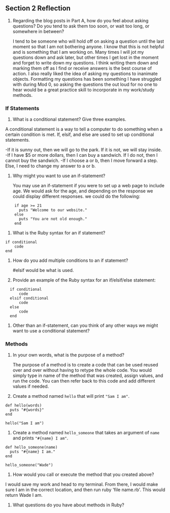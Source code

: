 ## Section 2 Reflection

1. Regarding the blog posts in Part A, how do you feel about asking questions? Do you tend to ask them too soon, or wait too long, or somewhere in between?

    I tend to be someone who will hold off on asking a question until the last moment so that I am not bothering anyone. I know that this is not helpful and is something that I am working on. Many times I will jot my questions down and ask later, but other times I get lost in the moment and forget to write down my questions. I think writing them down and marking them off as I find or receive answers is the best course of action. I also really liked the idea of asking my questions to inanimate objects. Formatting my questions has been something I have struggled with during Mod 0, so asking the questions the out loud for no one to hear would be a great practice skill to incorporate in my work/study methods.

### If Statements

1. What is a conditional statement? Give three examples.

A conditional statement is a way to tell a computer to do something when a certain condition is met. If, elsif, and else are used to set up conditional statements.

  -If it is sunny out, then we will go to the park. If it is not, we will stay inside.
  -If I have $5 or more dollars, then I can buy a sandwich. If I do not, then I cannot buy the sandwich.
  -If I choose a or b, then I move forward a step. Else, I need to change my answer to a or b.

1. Why might you want to use an if-statement?

    You may use an if-statement if you were to set up a web page to include age. We would ask for the age, and depending on the response we could display different responses. we could do the following:
```
    if age >= 21
      puts "Welcome to our website."
    else
      puts "You are not old enough."
    end
```
1. What is the Ruby syntax for an if statement?
```
if conditional
    code
end
```
1. How do you add multiple conditions to an if statement?

    #elsif would be what is used.

1. Provide an example of the Ruby syntax for an if/elsif/else statement:

```
  if conditional
      code
  elsif conditional
      code
  else
      code
  end
```

1. Other than an if-statement, can you think of any other ways we might want to use a conditional statement?

### Methods

1. In your own words, what is the purpose of a method?

    The purpose of a method is to create a code that can be used reused over and over without having to retype the whole code. You would simply type in name of the method that was created, assign values, and run the code. You can then refer back to this code and add different values if needed.

1. Create a method named `hello` that will print `"Sam I am"`.
```
def hello(words)
  puts "#{words}"
end

hello("Sam I am")
```


1. Create a method named `hello_someone` that takes an argument of `name` and prints `"#{name} I am"`.
```
def hello_someone(name)
  puts "#{name} I am."
end

hello_someone("Wade")
```
1. How would you call or execute the method that you created above?

I would save my work and head to my terminal. From there, I would make sure I am in the correct location, and then run ruby 'file name.rb'. This would return Wade I am.

1. What questions do you have about methods in Ruby?
